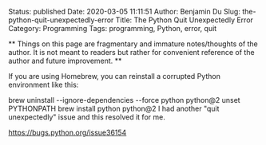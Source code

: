 Status: published
Date: 2020-03-05 11:11:51
Author: Benjamin Du
Slug: the-python-quit-unexpectedly-error
Title: The Python Quit Unexpectedly Error
Category: Programming
Tags: programming, Python, error, quit

**
Things on this page are fragmentary and immature notes/thoughts of the author.
It is not meant to readers but rather for convenient reference of the author and future improvement.
**



If you are using Homebrew, you can reinstall a corrupted Python environment like this:

brew uninstall --ignore-dependencies --force python python@2
unset PYTHONPATH
brew install python python@2
I had another "quit unexpectedly" issue and this resolved it for me.


https://bugs.python.org/issue36154